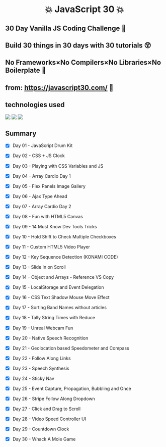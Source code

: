 # <p align="center">:boom: JavaScript 30 :boom:</p> 

## 30 Day Vanilla JS Coding Challenge :eyes:

## Build 30 things in 30 days with 30 tutorials 	:astonished:

## No Frameworks×No Compilers×No Libraries×No Boilerplate :muscle:


## from: https://javascript30.com/ :clap:


## technologies used

![](https://img.shields.io/badge/HTML5-E34F26?style=for-the-badge&logo=html5&logoColor=white)
![](https://img.shields.io/badge/CSS3-1572B6?style=for-the-badge&logo=css3&logoColor=white)
![](https://img.shields.io/badge/JavaScript-F7DF1E?style=for-the-badge&logo=javascript&logoColor=black)

## Summary

- [x] Day 01 - JavaScript Drum Kit
- [x] Day 02 - CSS + JS Clock
- [x] Day 03 - Playing with CSS Variables and JS
- [x] Day 04 - Array Cardio Day 1
- [x] Day 05 - Flex Panels Image Gallery
- [x] Day 06 - Ajax Type Ahead
- [x] Day 07 - Array Cardio Day 2
- [x] Day 08 - Fun with HTML5 Canvas
- [x] Day 09 - 14 Must Know Dev Tools Tricks
- [x] Day 10 - Hold Shift to Check Multiple Checkboxes
- [x] Day 11 - Custom HTML5 Video Player
- [x] Day 12 - Key Sequence Detection (KONAMI CODE)
- [x] Day 13 - Slide In on Scroll
- [x] Day 14 - Object and Arrays - Reference VS Copy
- [x] Day 15 - LocalStorage and Event Delegation
- [x] Day 16 - CSS Text Shadow Mouse Move Effect
- [x] Day 17 - Sorting Band Names without articles
- [x] Day 18 - Tally String Times with Reduce
- [x] Day 19 - Unreal Webcam Fun
- [x] Day 20 - Native Speech Recognition
- [x] Day 21 - Geolocation based Speedometer and Compass
- [x] Day 22 - Follow Along Links
- [x] Day 23 - Speech Synthesis
- [x] Day 24 - Sticky Nav
- [x] Day 25 - Event Capture, Propagation, Bubbling and Once
- [x] Day 26 - Stripe Follow Along Dropdown
- [x] Day 27 - Click and Drag to Scroll
- [x] Day 28 - Video Speed Controller UI
- [x] Day 29 - Countdown Clock
- [x] Day 30 - Whack A Mole Game




